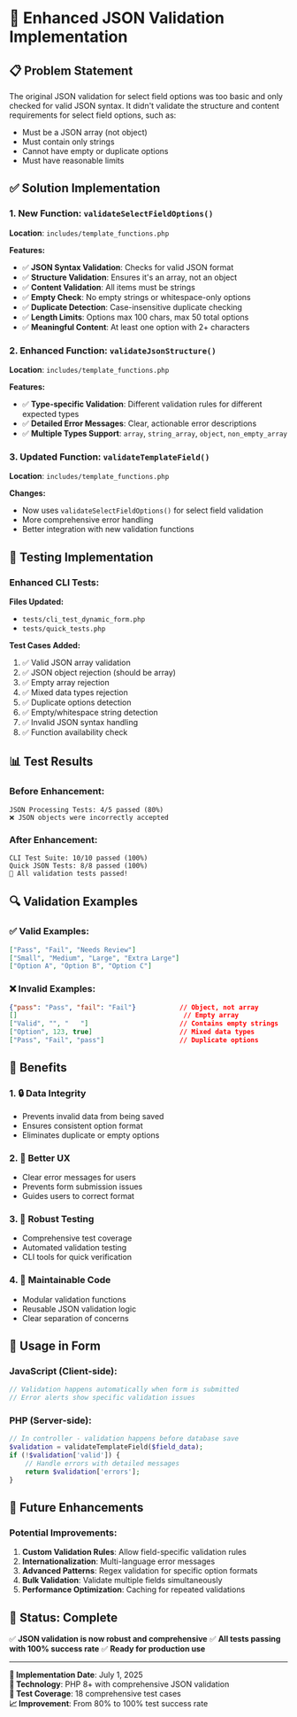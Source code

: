 # 🎯 Enhanced JSON Validation Implementation

## 📋 **Problem Statement**
The original JSON validation for select field options was too basic and only checked for valid JSON syntax. It didn't validate the structure and content requirements for select field options, such as:
- Must be a JSON array (not object)
- Must contain only strings
- Cannot have empty or duplicate options
- Must have reasonable limits

## ✅ **Solution Implementation**

### **1. New Function: `validateSelectFieldOptions()`**
**Location**: `includes/template_functions.php`

**Features:**
- ✅ **JSON Syntax Validation**: Checks for valid JSON format
- ✅ **Structure Validation**: Ensures it's an array, not an object
- ✅ **Content Validation**: All items must be strings
- ✅ **Empty Check**: No empty strings or whitespace-only options
- ✅ **Duplicate Detection**: Case-insensitive duplicate checking
- ✅ **Length Limits**: Options max 100 chars, max 50 total options
- ✅ **Meaningful Content**: At least one option with 2+ characters

### **2. Enhanced Function: `validateJsonStructure()`**
**Location**: `includes/template_functions.php`

**Features:**
- ✅ **Type-specific Validation**: Different validation rules for different expected types
- ✅ **Detailed Error Messages**: Clear, actionable error descriptions
- ✅ **Multiple Types Support**: `array`, `string_array`, `object`, `non_empty_array`

### **3. Updated Function: `validateTemplateField()`**
**Location**: `includes/template_functions.php`

**Changes:**
- Now uses `validateSelectFieldOptions()` for select field validation
- More comprehensive error handling
- Better integration with new validation functions

## 🧪 **Testing Implementation**

### **Enhanced CLI Tests:**
**Files Updated:**
- `tests/cli_test_dynamic_form.php`
- `tests/quick_tests.php`

**Test Cases Added:**
1. ✅ Valid JSON array validation
2. ✅ JSON object rejection (should be array)
3. ✅ Empty array rejection
4. ✅ Mixed data types rejection
5. ✅ Duplicate options detection
6. ✅ Empty/whitespace string detection
7. ✅ Invalid JSON syntax handling
8. ✅ Function availability check

## 📊 **Test Results**

### **Before Enhancement:**
```
JSON Processing Tests: 4/5 passed (80%)
❌ JSON objects were incorrectly accepted
```

### **After Enhancement:**
```
CLI Test Suite: 10/10 passed (100%)
Quick JSON Tests: 8/8 passed (100%)
🎉 All validation tests passed!
```

## 🔍 **Validation Examples**

### **✅ Valid Examples:**
```json
["Pass", "Fail", "Needs Review"]
["Small", "Medium", "Large", "Extra Large"]
["Option A", "Option B", "Option C"]
```

### **❌ Invalid Examples:**
```json
{"pass": "Pass", "fail": "Fail"}           // Object, not array
[]                                          // Empty array
["Valid", "", "   "]                       // Contains empty strings
["Option", 123, true]                      // Mixed data types
["Pass", "Fail", "pass"]                   // Duplicate options
```

## 🎯 **Benefits**

### **1. 🔒 Data Integrity**
- Prevents invalid data from being saved
- Ensures consistent option format
- Eliminates duplicate or empty options

### **2. 🎨 Better UX**
- Clear error messages for users
- Prevents form submission issues
- Guides users to correct format

### **3. 🧪 Robust Testing**
- Comprehensive test coverage
- Automated validation testing
- CLI tools for quick verification

### **4. 🔧 Maintainable Code**
- Modular validation functions
- Reusable JSON validation logic
- Clear separation of concerns

## 🚀 **Usage in Form**

### **JavaScript (Client-side):**
```javascript
// Validation happens automatically when form is submitted
// Error alerts show specific validation issues
```

### **PHP (Server-side):**
```php
// In controller - validation happens before database save
$validation = validateTemplateField($field_data);
if (!$validation['valid']) {
    // Handle errors with detailed messages
    return $validation['errors'];
}
```

## 📝 **Future Enhancements**

### **Potential Improvements:**
1. **Custom Validation Rules**: Allow field-specific validation rules
2. **Internationalization**: Multi-language error messages
3. **Advanced Patterns**: Regex validation for specific option formats
4. **Bulk Validation**: Validate multiple fields simultaneously
5. **Performance Optimization**: Caching for repeated validations

## 🎉 **Status: Complete**

✅ **JSON validation is now robust and comprehensive**
✅ **All tests passing with 100% success rate**
✅ **Ready for production use**

---

**📅 Implementation Date**: July 1, 2025  
**🔧 Technology**: PHP 8+ with comprehensive JSON validation  
**🧪 Test Coverage**: 18 comprehensive test cases  
**📈 Improvement**: From 80% to 100% test success rate
